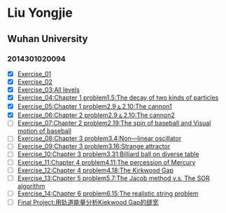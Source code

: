 # Liu Yongjie
## Wuhan University
### 2014301020094

> 
- [x] [Exercise_01](https://www.zybuluo.com/mdeditor#498195)  
- [x] [Exercise_02](https://github.com/LiuYongJie2014301020094/computational_physics_N2014301020094/blob/master/Exercise-2.py)
- [x] [Exercise_03:All levels](https://github.com/LiuYongJie2014301020094/computational_physics_N2014301020094/blob/master/Ex_03.md)  
- [x] [Exercise_04:Chapter 1 problem1.5:The decay of two kinds of particles](https://www.zybuluo.com/LiuYongJie/note/525363)  
- [x] [Exercise_05:Chapter 1 problem2.9﹠2.10:The cannon1](https://www.zybuluo.com/LiuYongJie/note/533809)  
- [x] [Exercise_06:Chapter 2 problem2.9﹠2.10:The cannon2]()  
- [ ] [Exercise_07:Chapter 2 problem2.19:The spin of baseball and Visual motion of baseball]()  
- [ ] [Exercise_08:Chapter 3 problem3.4:Non—linear oscillator]()  
- [ ] [Exercise_09:Chapter 3 problem3.16:Strange attractor]()  
- [ ] [Exercise_10:Chapter 3 problem3.31:Billiard ball on diverse table]()  
- [ ] [Exercise_11:Chapter 4 problem4.11:The percession of Mercury]()  
- [ ] [Exercise_12:Chapter 4 problem4.18:The Kirkwood Gap]()  
- [ ] [Exercise_13:Chapter 5 problem5.7:The Jacob method v.s. The SOR algorithm]()  
- [ ] [Exercise_14:Chapter 6 problem6.15:The realistic string problem]()  
- [ ] [Final Project:用轨道能量分析Kiekwood Gap的缝宽]()  
